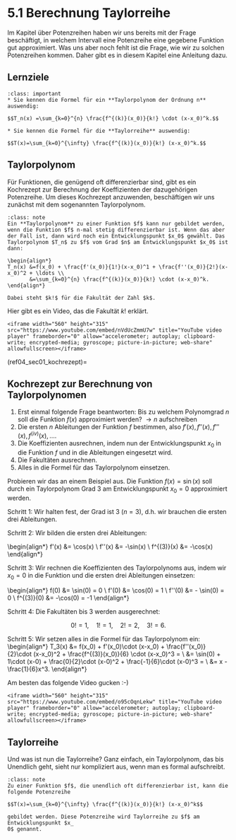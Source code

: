 # 5.1 Berechnung Taylorreihe

Im Kapitel über Potenzreihen haben wir uns bereits mit der Frage beschäftigt, in
welchem Intervall eine Potenzreihe eine gegebene Funktion gut approximiert. Was
uns aber noch fehlt ist die Frage, wie wir zu solchen Potenzreihen kommen. Daher
gibt es in diesem Kapitel eine Anleitung dazu.

## Lernziele 

```{admonition} Lernziele
:class: important
* Sie kennen die Formel für ein **Taylorpolynom der Ordnung n** auswendig:

$$T_n(x) =\sum_{k=0}^{n} \frac{f^{(k)}(x_0)}{k!} \cdot (x-x_0)^k.$$

* Sie kennen die Formel für die **Taylorreihe** auswendig:

$$T(x)=\sum_{k=0}^{\infty} \frac{f^{(k)}(x_0)}{k!} (x-x_0)^k.$$

```


## Taylorpolynom

Für Funktionen, die genügend oft differenzierbar sind, gibt es ein Kochrezept
zur Berechnung der Koeffizienten der dazugehörigen Potenzreihe. Um dieses
Kochrezept anzuwenden, beschäftigen wir uns zunächst mit dem sogenannten
Taylorpolynom.

```{admonition} Was ist ... ein Taylorpolynom?
:class: note
Ein **Taylorpolynom** zu einer Funktion $f$ kann nur gebildet werden, wenn die Funktion $f$ n-mal stetig differenzierbar ist. Wenn das aber der Fall ist, dann wird noch ein Entwicklungspunkt $x_0$ gewählt. Das Taylorpolynom $T_n$ zu $f$ vom Grad $n$ am Entwicklungspunkt $x_0$ ist dann:

\begin{align*}
T_n(x) &=f(x_0) + \frac{f'(x_0)}{1!}(x-x_0)^1 + \frac{f''(x_0)}{2!}(x-x_0)^2 + \ldots \\
       &=\sum_{k=0}^{n} \frac{f^{(k)}(x_0)}{k!} \cdot (x-x_0)^k.
\end{align*}

Dabei steht $k!$ für die Fakultät der Zahl $k$.
```

Hier gibt es ein Video, das die Fakultät $k!$ erklärt.

```{dropdown} Video zu "Fakultät" von Mathematrick
<iframe width="560" height="315" src="https://www.youtube.com/embed/nVdUcZmmU7w" title="YouTube video player" frameborder="0" allow="accelerometer; autoplay; clipboard-write; encrypted-media; gyroscope; picture-in-picture; web-share" allowfullscreen></iframe>
```
(ref04_sec01_kochrezept)=
## Kochrezept zur Berechnung von Taylorpolynomen

1. Erst einmal folgende Frage beantworten: Bis zu welchem Polynomgrad $n$ soll
   die Funktion $f(x)$ approximiert werden? $\rightarrow n$ aufschreiben
2. Die ersten $n$ Ableitungen der Funktion $f$ bestimmen, also $f'(x), f''(x),
   f'''(x), f^{(iv)}(x), \ldots$.
3. Die Koeffizienten ausrechnen, indem nun der Entwicklungspunkt $x_0$ in die
   Funktion $f$ und in die Ableitungen eingesetzt wird.
4. Die Fakultäten ausrechnen.
5. Alles in die Formel für das Taylorpolynom einsetzen.

Probieren wir das an einem Beispiel aus. Die Funktion $f(x)=\sin(x)$ soll durch
ein Taylorpolynom Grad 3 am Entwicklungspunkt $x_0=0$ approximiert werden.

Schritt 1: Wir halten fest, der Grad ist 3 ($n=3$), d.h. wir brauchen die
ersten drei Ableitungen.

Schritt 2: Wir bilden die ersten drei Ableitungen: 

\begin{align*} 
f'(x)  &= \cos(x) \\
f''(x) &= -\sin(x) \\
f^{(3)}(x) &= -\cos(x) \end{align*}

Schritt 3: Wir rechnen die Koeffizienten des Taylorpolynoms aus, indem wir $x_0
= 0$ in die Funktion und die ersten drei Ableitungen einsetzen: 

\begin{align*}
f(0) &= \sin(0) = 0 \\
f'(0) &= \cos(0) = 1 \\
f''(0) &= - \sin(0) = 0 \\
f^{(3)}(0) &= -\cos(0) = -1 \end{align*}

Schritt 4: Die Fakultäten bis 3 werden ausgerechnet:

$$0!=1, \quad 1!=1, \quad 2!=2, \quad 3!=6.$$

Schritt 5: Wir setzen alles in die Formel für das Taylorpolynom ein:
\begin{align*} T_3(x) &= f(x_0) + f'(x_0)\cdot (x-x_0) + \frac{f''(x_0)}{2}\cdot
(x-x_0)^2 + \frac{f^{(3)}(x_0)}{6} \cdot (x-x_0)^3 = \\
    &= \sin(0) + 1\cdot (x-0) + \frac{0}{2}\cdot (x-0)^2 + \frac{-1}{6}\cdot (x-0)^3 = \\
    &= x - \frac{1}{6}x^3.
\end{align*}

Am besten das folgende Video gucken :-)

```{dropdown} Video zu "Taylorpolynom berechnen" von Mathematrick
<iframe width="560" height="315" src="https://www.youtube.com/embed/o95cOqnLekw" title="YouTube video player" frameborder="0" allow="accelerometer; autoplay; clipboard-write; encrypted-media; gyroscope; picture-in-picture; web-share" allowfullscreen></iframe>
```

## Taylorreihe

Und was ist nun die Taylorreihe? Ganz einfach, ein Taylorpolynom, das bis
Unendlich geht, sieht nur kompliziert aus, wenn man es formal aufschreibt.

```{admonition} Was ist ... eine Taylorreihe?
:class: note
Zu einer Funktion $f$, die unendlich oft differenzierbar ist, kann die folgende Potenzreihe

$$T(x)=\sum_{k=0}^{\infty} \frac{f^{(k)}(x_0)}{k!} (x-x_0)^k$$

gebildet werden. Diese Potenzreihe wird Taylorreihe zu $f$ am Entwicklungspunkt $x_
0$ genannt.
```

